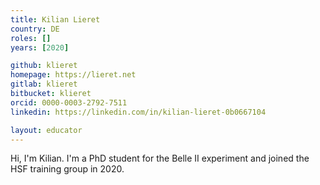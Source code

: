 ```yaml
---
title: Kilian Lieret
country: DE
roles: []
years: [2020]

github: klieret
homepage: https://lieret.net
gitlab: klieret
bitbucket: klieret
orcid: 0000-0003-2792-7511
linkedin: https://linkedin.com/in/kilian-lieret-0b0667104

layout: educator
---
```


Hi, I'm Kilian. I'm a PhD student for the Belle II experiment and joined the HSF
training group in 2020.
